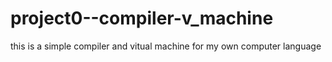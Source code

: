 # project0--compiler-v_machine
this is a simple compiler and vitual machine for my own computer language
